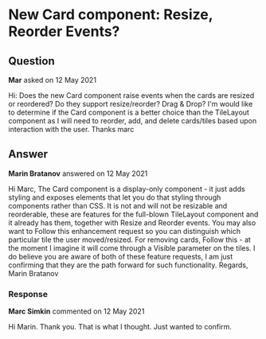 # New Card component: Resize, Reorder Events?

## Question

**Mar** asked on 12 May 2021

Hi: Does the new Card component raise events when the cards are resized or reordered? Do they support resize/reorder? Drag & Drop? I'm would like to determine if the Card component is a better choice than the TileLayout component as I will need to reorder, add, and delete cards/tiles based upon interaction with the user. Thanks marc

## Answer

**Marin Bratanov** answered on 12 May 2021

Hi Marc, The Card component is a display-only component - it just adds styling and exposes elements that let you do that styling through components rather than CSS. It is not and will not be resizable and reorderable, these are features for the full-blown TileLayout component and it already has them, together with Resize and Reorder events. You may also want to Follow this enhancement request so you can distinguish which particular tile the user moved/resized. For removing cards, Follow this - at the moment I imagine it will come through a Visible parameter on the tiles. I do believe you are aware of both of these feature requests, I am just confirming that they are the path forward for such functionality. Regards, Marin Bratanov

### Response

**Marc Simkin** commented on 12 May 2021

Hi Marin. Thank you. That is what I thought. Just wanted to confirm.
